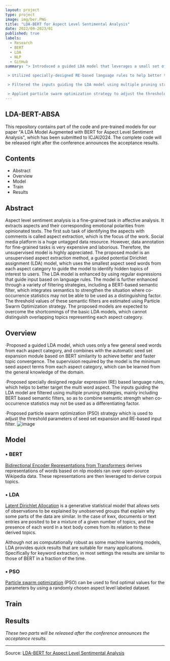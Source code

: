 ```yaml
---
layout: project
type: project
image: img/ber.PNG
title: "LDA-BERT for Aspect Level Sentimental Analysis"
date: 2022/09-2023/01
published: true
labels:
  - Research
  - BERT
  - LDA
  - NLP
  - GitHub
summary: "> Introduced a guided LDA model that leverages a small set of general seed words from each aspect category, integrating it with an automatic seed set expansion module based on BERT similarity for improved and quicker topic convergence.

 > Utilized specially-designed RE-based language rules to help better target the multi-word aspect.

 > Filtered the inputs guiding the LDA model using multiple pruning strategies to enhance semantic strength when co-occurrence statistics may not be used as a differentiating factor.

 > Applied particle swarm optimization strategy to adjust the threshold parameters of seed set expansion and RE-based input filter. "
---
```


## LDA-BERT-ABSA
This repository contains part of the code and pre-trained models for our paper "A LDA Model Augmented with BERT for Aspect Level Sentiment Analysis", which has been submitted to ICJAI2024. The complete code will be released right after the conference announces the acceptance results.

## Contents
- Abstract
- Overview
- Model
- Train
- Results

## Abstract
Aspect level sentiment analysis is a fine-grained task in affective analysis. It extracts aspects and their corresponding emotional polarities from opinionated texts. The first sub task of identifying the aspects with comments is called aspect extraction, which is the focus of the work. Social media platform is a huge untagged data resource. However, data annotation for fine-grained tasks is very expensive and laborious. Therefore, the unsupervised model is highly appreciated. The proposed model is an unsupervised aspect extraction method, a guided potential Dirichlet assignment (LDA) model, which uses the smallest aspect seed words from each aspect category to guide the model to identify hidden topics of interest to users. The LDA model is enhanced by using regular expressions that guide input based on language rules. The model is further enhanced through a variety of filtering strategies, including a BERT-based semantic filter, which integrates semantics to strengthen the situation where co-occurrence statistics may not be able to be used as a distinguishing factor. The threshold values of these semantic filters are estimated using Particle Swarm Optimization strategy. The proposed models are expected to overcome the shortcomings of the basic LDA models, which cannot distinguish overlapping topics representing each aspect category.

## Overview
·Proposed a guided LDA model, which uses only a few general seed words from each aspect category, and combines with the automatic seed set expansion module based on BERT similarity to achieve better and faster topic convergence. The supervision required by the model is the minimum seed aspect terms from each aspect category, which can be learned from the general knowledge of the
domain.

·Proposed specially designed regular expression (RE) based language rules, which helps to better target the multi word aspect. The inputs guiding the LDA model are filtered using multiple pruning strategies, mainly including BERT based semantic filters, so as to combine semantic strength when co-occurrence statistics may not be used as a differentiating factor.

·Proposed particle swarm optimization (PSO) strategy which is used to adjust the threshold parameters of seed set expansion and RE-based input filter.
![image](https://github.com/kaamava/LDA-BERT-ABSA/assets/106901273/98e7b9ad-d455-41b8-b42d-17b45d2c2f52)

## Model
### • BERT

[Bidirectional Encoder Representations from Transformers](https://github.com/google-research/bert) derives representations of words based on nlp models ran over open-source Wikipedia data. These representations are then leveraged to derive corpus topics.


<a id="lda"></a>

### • LDA 
[Latent Dirichlet Allocation](https://en.wikipedia.org/wiki/Latent_Dirichlet_allocation) is a generative statistical model that allows sets of observations to be explained by unobserved groups that explain why some parts of the data are similar. In the case of kwx, documents or text entries are posited to be a mixture of a given number of topics, and the presence of each word in a text body comes from its relation to these derived topics.

Although not as computationally robust as some machine learning models, LDA provides quick results that are suitable for many applications. Specifically for keyword extraction, in most settings the results are similar to those of BERT in a fraction of the time.

### • PSO
<a target="_blank" href="https://en.wikipedia.org/wiki/Particle_swarm_optimization">Particle swarm optimization</a> (PSO) can be used to find optimal values for the parameters by using a randomly chosen aspect level labeled dataset.
## Train
## Results
*These two parts will be released after the conference announces the acceptance results.*

<hr>

Source: <a href="https://github.com/kaamava/LDA-BERT-SA"><i class="large github icon "></i>LDA-BERT for Aspect Level Sentimental Analysis</a>
